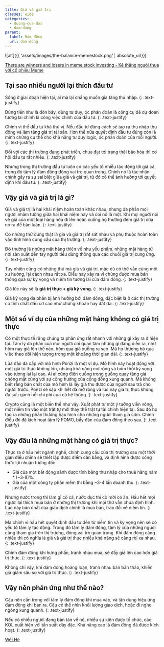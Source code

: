 ```yaml
---
title: Giá và giá trị
classes: wide
categories:
  - duong-cua-dao
  - dam-dong
parent:
  label: Đám đông
  url: dam-dong
---
```



![alt]({{ 'assets/images/the-balance-memestock.png' | absolute_url}})
> <cite>
<a target="_blank" href="https://www.weforum.org/stories/2022/09/what-are-meme-stocks-explainer/">
There are winners and losers in meme stock investing - Kẻ thắng người thua với cổ phiếu Meme
</a>
</cite>

## Tại sao nhiều người lại thích đầu tư
Sống ở giai đoạn hiện tại, ai mà lại chẳng muốn gia tăng thu nhập.
{: .text-justify}

Dùng tiền như là đòn bẩy, dùng tư duy, óc phán đoán là công cụ để dự đoán tương lai chính là công việc chính của đầu tư.
{: .text-justify}

Chính vì thế đầu tư khá thú vị. Nếu đầu tư đúng cách sẽ tạo ra thu nhập thụ động và làm tăng giá trị tài sản.
Hơn thế nữa quyết định đầu tư đúng còn là minh chứng cụ thể cho khả năng tư duy logic, óc phán đoán của mỗi người.
{: .text-justify}

Đối với các thị trường đang phát triển, chưa đạt tới trạng thái bão hòa thì cơ hội đầu tư rất nhiều.
{: .text-justify}

Nhưng trong thị trường đầu tư luôn có các yếu tố nhiễu tác động tới giá cả, trong đó tâm lý đám đông đóng vai trò quan trọng.
Chính nó là tác nhân chính gây ra sự sai biệt giữa giá và giá trị, từ đó có thể ảnh hưởng tới quyết định khi đầu tư.
{: .text-justify}

## Vậy giá và giá trị là gì?
Giá và giá trị là hai khái niệm hoàn toàn khác nhau, nhưng đa phần mọi người nhầm tưởng giữa hai khái niệm này và coi nó là một.
Khi mọi người nói về giá của một loại hàng hóa đi lên hoặc xuống họ thường đem giá trị của nó ra để bàn luận.
{: .text-justify}

Có những thứ đúng thật là giá và giá trị rất sát nhau và phụ thuộc hoàn toàn vào tình hình cung cầu của thị trường.
{: .text-justify}

Đó thường là những mặt hàng thiên về nhu yếu phẩm, những mặt hàng từ nơi sản xuất đến tay người tiêu dùng thông qua các chuỗi giá trị cung ứng.
{: .text-justify}

Tuy nhiên cũng có những thứ mà giá và giá trị, mặc dù có thể vẫn cùng một xu hướng, lại cách nhau rất xa.
Điều này xảy ra vì chúng được mua bán thông qua sự kỳ vọng và niềm tin tương lai của đám đông.
{: .text-justify}

Giá lúc này sẽ là **giá trị thực + giá kỳ vọng**.
{: .text-justify}

Giá kỳ vọng đa phần bị ảnh hưởng bới đám đông, đặc biệt là ở các thị trường có tính chất đầu cơ cao như chứng khoán hay đất đai.
{: .text-justify}

## Một số ví dụ của những mặt hàng không có giá trị thực
Có một thực tế rằng chúng ta phản ứng rất nhanh với những gì xảy ra ở hiện tại.
Tâm lý đa phần của mọi người chỉ quan tâm những gì đang diễn ra, như hôm nay giá lên thế nào, hôm qua giá xuống ra sao.
Mà họ thường bỏ qua việc theo dõi hiện tượng trong một khoảng thời gian dài.
{: .text-justify}

Lừa đảo đa cấp với mô hình Ponzi là một ví dụ.
Mô hình này hoạt động với một giá trị thực không lớn, nhưng khả năng mở rộng và bơm thổi kỳ vọng vào tương lai lại cao.
Ai ai cũng điên cuồng trong guồng quay tăng giá chóng mặt cùng với sự cộng hưởng của cộng đồng xung quanh.
Mà không biết rằng bản chất của mô hình là lấy giá thu được của người sau trả cho người trước.
Ponzi sẽ sập khi hết đà mở rộng và lúc này giá trị thực không đủ sức gánh nổi chi phí của cả hệ thống.
{: .text-justify}

Crypto cũng là một biến thể như vậy.
Xuất phát từ một ý tưởng viễn vông, một niềm tin vào một trật tự mới thay thế trật tự tài chính hiện tại.
Sau đó họ tạo ra những phần thưởng hậu hĩnh cho những người tham gia sớm.
Chính điều đó đã kích hoạt tâm lý FOMO, bầy đàn của đám đông theo sau.
{: .text-justify}

## Vậy đâu là những mặt hàng có giá trị thực?
Thực ra ở hầu hết ngành nghề, chính cung cầu của thị trường sau một thời gian điều chỉnh sẽ thiết lập được điểm cân bằng, và định hình được công thức lợi nhuận tương đối:
- Giá của một bất động sảnh được tính bằng thu nhập cho thuê hằng năm * (~3-8)%.
- Giá của một công ty phần mềm thì bằng ~3-4 lần doanh thu.
{: .text-justify}

Nhưng nước trong thì làm gì có cá, nước đục thì cò mới có ăn.
Hầu hết mọi người lại thích mua bán ở những thị trường khi mọi thứ vẫn chưa định hình.
Lúc này bản chất của giao dịch chính là mua bán, trao đổi về niềm tin.
{: .text-justify}

Mà chính vì hầu hết quyết định đầu tư đến từ niềm tin và kỳ vọng nên sẽ có yếu tố tâm lý tác động.
Trong đó tâm lý đám đông, tâm lý của những người cùng tham gia trên thị trường, đóng vai trò quan trọng.
Khi đám đông càng nhiều thì có nghĩa là giá và giá trị thực nhiều khả năng sẽ càng rời xa nhau.
{: .text-justify}

Chính đám đông khi hưng phấn, tranh nhau mua, sẽ đẩy giá lên cao hơn giá trị thực.
{: .text-justify}

Không chỉ vậy, khi đám đông hoảng loạn, tranh nhau bán bán tháo, khiến giá giảm sâu so với giá trị thực.
{: .text-justify}

## Vậy nên phản ứng như thế nào?
Cậu nên cẩn trọng với tâm lý đám đông khi mua vào, và tận dụng hiệu ứng đám đông khi bán ra.
Cậu có thể nhìn khối lượng giao dịch, hoặc đi nghe ngóng xung quanh.
{: .text-justify}

Nếu có nhiều người đang bàn tán về nó, nhiều sự kiện được tổ chức, các KOL xuất hiện với tần suất dày đặc.
Khả năng cao là đám đông đã được kích hoạt.
{: .text-justify}

> <cite>
<a target="_blank" href="https://wei-he.xyz">Wéi Hé</a>
</cite>
